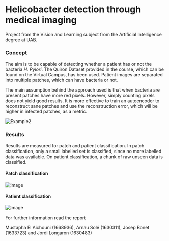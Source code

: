 # Helicobacter detection through medical imaging

Project from the Vision and Learning subject from the Artificial Intelligence degree at UAB. 

### Concept

The aim is to be capable of detecting whether a patient has or not the bacteria _H. Pylori_. The Quiron Dataset provided in the course, which can be found on the Virtual Campus, has been used. Patient images are separated into multiple patches, which can have bacteria or not.

The main assumption behind the approach used is that when bacteria are present patches have more red pixels. However, simply counting pixels does not yield good results. It is more effective to train an autoencoder to reconstruct sane patches and use the reconstruction error, which will be higher in infected patches, as a metric.


![Example2](https://github.com/user-attachments/assets/4f6ca58e-a552-4037-a7d8-21608942ecb7)



### Results
Results are measured for patch and patient classification. In patch classification, only a small labelled set is classified, since no more labelled data was available. On patient classification, a chunk of raw unseen data is classified. 
#### Patch classification
![image](https://github.com/user-attachments/assets/ecf8e59b-afa2-4393-8bf9-75a697901bf5)

#### Patient classification
![image](https://github.com/user-attachments/assets/0a7522c0-92b1-4d9d-bb4a-c002b8799dfa)


For further information read the report


Mustapha El Aichouni (1668936), Arnau Solé (1630311), Josep Bonet (1633723) and Jordi Longaron (1630483)


